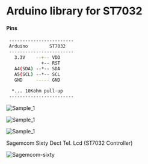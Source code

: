 # Arduino library for ST7032

#### Pins

```sh
 ------------------------
 Arduino        ST7032
 ------------------------
   3.3V    --+-- VDD
             +-- RST
   A4(SDA) --*-- SDA
   A5(SCL) --*-- SCL
   GND     ----- GND
   
  *... 10Kohm pull-up
 ------------------------
```

![Sample_1](https://github.com/firatsyg/ST7032/blob/master/img/IMG_0110.JPG?raw=true)


![Sample_1](https://github.com/firatsyg/ST7032/blob/master/img/IMG_0113.JPG?raw=true)


![Sample_1](https://github.com/firatsyg/ST7032/blob/master/img/IMG_0117.JPG?raw=true)

Sagemcom Sixty Dect Tel. Lcd (ST7032 Controller)

![Sagemcom-sixty](https://github.com/firatsyg/ST7032/blob/master/img/sagemcom-sixty.jpg?raw=true)



